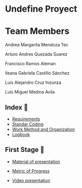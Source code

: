 # Undefine Proyect 

# Team Members

Andrea Margarita Mendoza Tec

Arturo Andres Quezada Suarez

Francisco Ramos Aleman

Ileana Gabriela Castillo Sánchez

Luis Alejandro Cruz Inzunza

Luis Miguel Medina Avila

## Index :open_file_folder:

* [Requirements](Files/Requirements.md)
* [Standar Coding](Files/StandarCoding.md)
* [Work Method and Organization](Files/WorkMethod.md)
* [Logbook]()

## First Stage :closed_book:

* [Material of presentation]()

* [Metric of Progress]()

* [Video presentation]()